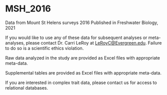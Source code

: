 # MSH_2016
Data from Mount St Helens surveys 2016
Published in Freshwater Biology, 2021

If you would like to use any of these data for subsequent analyses or meta-analyses, please contact Dr. Carri LeRoy at LeRoyC@Evergreen.edu. Failure to do so is a scientific ethics violation. 

Raw data analyzed in the study are provided as Excel files with appropriate meta-data.

Supplemental tables are provided as Excel files with appropriate meta-data. 

If you are interested in complex trait data, please contact us for access to relational databases.
